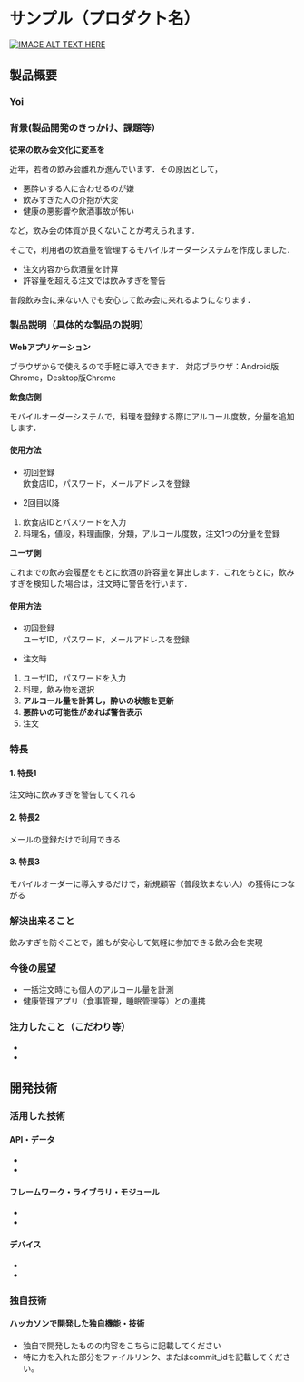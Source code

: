 # サンプル（プロダクト名）

[![IMAGE ALT TEXT HERE](https://jphacks.com/wp-content/uploads/2024/07/JPHACKS2024_ogp.jpg)](https://www.youtube.com/watch?v=DZXUkEj-CSI)

## 製品概要
### Yoi
### 背景(製品開発のきっかけ、課題等）
**従来の飲み会文化に変革を**

近年，若者の飲み会離れが進んでいます．その原因として，

- 悪酔いする人に合わせるのが嫌
- 飲みすぎた人の介抱が大変
- 健康の悪影響や飲酒事故が怖い

など，飲み会の体質が良くないことが考えられます．

そこで，利用者の飲酒量を管理するモバイルオーダーシステムを作成しました．

- 注文内容から飲酒量を計算
- 許容量を超える注文では飲みすぎを警告

普段飲み会に来ない人でも安心して飲み会に来れるようになります．

### 製品説明（具体的な製品の説明）

**Webアプリケーション**

ブラウザからで使えるので手軽に導入できます．
対応ブラウザ：Android版Chrome，Desktop版Chrome

**飲食店側**

モバイルオーダーシステムで，料理を登録する際にアルコール度数，分量を追加します．

#### 使用方法

- 初回登録</br>
飲食店ID，パスワード，メールアドレスを登録

- 2回目以降</br>
1. 飲食店IDとパスワードを入力
2. 料理名，値段，料理画像，分類，アルコール度数，注文1つの分量を登録

**ユーザ側**

これまでの飲み会履歴をもとに飲酒の許容量を算出します．これをもとに，飲みすぎを検知した場合は，注文時に警告を行います．

#### 使用方法

- 初回登録</br>
ユーザID，パスワード，メールアドレスを登録

- 注文時</br>
1. ユーザID，パスワードを入力
2. 料理，飲み物を選択
3. **アルコール量を計算し，酔いの状態を更新**
4. **悪酔いの可能性があれば警告表示**
5. 注文

### 特長
#### 1. 特長1
注文時に飲みすぎを警告してくれる
#### 2. 特長2
メールの登録だけで利用できる
#### 3. 特長3
モバイルオーダーに導入するだけで，新規顧客（普段飲まない人）の獲得につながる
### 解決出来ること
飲みすぎを防ぐことで，誰もが安心して気軽に参加できる飲み会を実現
### 今後の展望
- 一括注文時にも個人のアルコール量を計測
- 健康管理アプリ（食事管理，睡眠管理等）との連携
### 注力したこと（こだわり等）
* 
* 

## 開発技術
### 活用した技術
#### API・データ
* 
* 

#### フレームワーク・ライブラリ・モジュール
* 
* 

#### デバイス
* 
* 

### 独自技術
#### ハッカソンで開発した独自機能・技術
* 独自で開発したものの内容をこちらに記載してください
* 特に力を入れた部分をファイルリンク、またはcommit_idを記載してください。
